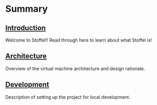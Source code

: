 # Summary

## [Introduction](./introduction.md)
Welcome to Stoffel!! Read through here to learn about what Stoffel is!

## [Architecture](./architecture.md)
Overview of the virtual machine architecture and design rationale.

## [Development](./development.md)
Description of setting up the project for local development.
